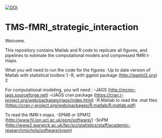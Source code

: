 
[![DOI](https://zenodo.org/badge/93639776.svg)](https://zenodo.org/badge/latestdoi/93639776)

# TMS-fMRI_strategic_interaction

Welcome. 

This repository contains Matlab and R code to replicate all figures, and pipelines to estimate the computational models and compressed fMRI t-maps. 

What you will need to run the code for the figures 
-Up to date version of Matlab with statistical toolbox 1
-R, with ggplot package (http://ggplot2.org) 2 

For computational modeling, you will need : 
-JAGS (http://mcmc-jags.sourceforge.net)
-rJAGS cran package (https://cran.r-project.org/web/packages/rjags/index.html) 
-R.Matlab to read the .mat files (https://cran.r-project.org/web/packages/R.matlab/R.matlab.pdf) 

To read the fMRI t-maps.
-SPM8 or SPM12 (http://www.fil.ion.ucl.ac.uk/spm/software/) 
-SnPM (http://www2.warwick.ac.uk/fac/sci/statistics/staff/academic-research/nichols/software/snpm)


